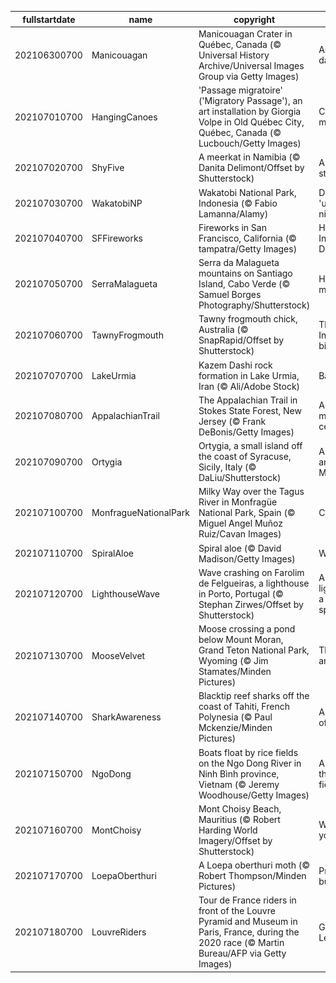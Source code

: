 |fullstartdate|name|copyright|title|image|
|--|--|--|--|--|
202106300700|Manicouagan|Manicouagan Crater in Québec, Canada (© Universal History Archive/Universal Images Group via Getty Images)|An impactful day|![](/en-US/2021/07/202106300700Manicouagan.jpg)|
202107010700|HangingCanoes|'Passage migratoire' ('Migratory Passage'), an art installation by Giorgia Volpe in Old Québec City, Québec, Canada (© Lucbouch/Getty Images)|Celebrating migrations|![](/en-US/2021/07/202107010700HangingCanoes.jpg)|
202107020700|ShyFive|A meerkat in Namibia (© Danita Delimont/Offset by Shutterstock)|A meerkat stands alone|![](/en-US/2021/07/202107020700ShyFive.jpg)|
202107030700|WakatobiNP|Wakatobi National Park, Indonesia (© Fabio Lamanna/Alamy)|Diving into the 'underwater nirvana'|![](/en-US/2021/07/202107030700WakatobiNP.jpg)|
202107040700|SFFireworks|Fireworks in San Francisco, California (© tampatra/Getty Images)|Happy Independence Day!|![](/en-US/2021/07/202107040700SFFireworks.jpg)|
202107050700|SerraMalagueta|Serra da Malagueta mountains on Santiago Island, Cabo Verde (© Samuel Borges Photography/Shutterstock)|How green is my valley|![](/en-US/2021/07/202107050700SerraMalagueta.jpg)|
202107060700|TawnyFrogmouth|Tawny frogmouth chick, Australia (© SnapRapid/Offset by Shutterstock)|The most Instagrammable bird?|![](/en-US/2021/07/202107060700TawnyFrogmouth.jpg)|
202107070700|LakeUrmia|Kazem Dashi rock formation in Lake Urmia, Iran (© Ali/Adobe Stock)|Back on the rise|![](/en-US/2021/07/202107070700LakeUrmia.jpg)|
202107080700|AppalachianTrail|The Appalachian Trail in Stokes State Forest, New Jersey (© Frank DeBonis/Getty Images)|A storied trail marks a century|![](/en-US/2021/07/202107080700AppalachianTrail.jpg)|
202107090700|Ortygia|Ortygia, a small island off the coast of Syracuse, Sicily, Italy (© DaLiu/Shutterstock)|A center of antiquity on the Mediterranean|![](/en-US/2021/07/202107090700Ortygia.jpg)|
202107100700|MonfragueNationalPark|Milky Way over the Tagus River in Monfragüe National Park, Spain (© Miguel Angel Muñoz Ruiz/Cavan Images)|Celestial Spain|![](/en-US/2021/07/202107100700MonfragueNationalPark.jpg)|
202107110700|SpiralAloe|Spiral aloe (© David Madison/Getty Images)|Why, aloe there|![](/en-US/2021/07/202107110700SpiralAloe.jpg)|
202107120700|LighthouseWave|Wave crashing on Farolim de Felgueiras, a lighthouse in Porto, Portugal (© Stephan Zirwes/Offset by Shutterstock)|A lofty lighthouse and a little ocean spray|![](/en-US/2021/07/202107120700LighthouseWave.jpg)|
202107130700|MooseVelvet|Moose crossing a pond below Mount Moran, Grand Teton National Park, Wyoming (© Jim Stamates/Minden Pictures)|Through an artist's eyes|![](/en-US/2021/07/202107130700MooseVelvet.jpg)|
202107140700|SharkAwareness|Blacktip reef sharks off the coast of Tahiti, French Polynesia (© Paul Mckenzie/Minden Pictures)|A different view of sharks|![](/en-US/2021/07/202107140700SharkAwareness.jpg)|
202107150700|NgoDong|Boats float by rice fields on the Ngo Dong River in Ninh Bình province, Vietnam (© Jeremy Woodhouse/Getty Images)|A river runs through rice fields|![](/en-US/2021/07/202107150700NgoDong.jpg)|
202107160700|MontChoisy|Mont Choisy Beach, Mauritius (© Robert Harding World Imagery/Offset by Shutterstock)|Whatever floats your boat|![](/en-US/2021/07/202107160700MontChoisy.jpg)|
202107170700|LoepaOberthuri|A Loepa oberthuri moth (© Robert Thompson/Minden Pictures)|Pretty, pretty…butterfly?|![](/en-US/2021/07/202107170700LoepaOberthuri.jpg)|
202107180700|LouvreRiders|Tour de France riders in front of the Louvre Pyramid and Museum in Paris, France, during the 2020 race (© Martin Bureau/AFP via Getty Images)|Grand finish of Le Tour|![](/en-US/2021/07/202107180700LouvreRiders.jpg)|
